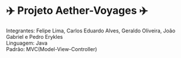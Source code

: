 <h1>✈️ Projeto Aether-Voyages ✈️</h1>
Integrantes: Felipe Lima, Carlos Eduardo Alves, Geraldo Oliveira, João Gabriel e Pedro Erykles
<br>
Linguagem: Java
<br>
Padrão: MVC(Model-View-Controller)
